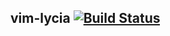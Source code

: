 ## vim-lycia [![Build Status](https://travis-ci.org/delphinus35/vim-lycia.svg?branch=master)](https://travis-ci.org/delphinus35/vim-lycia)

